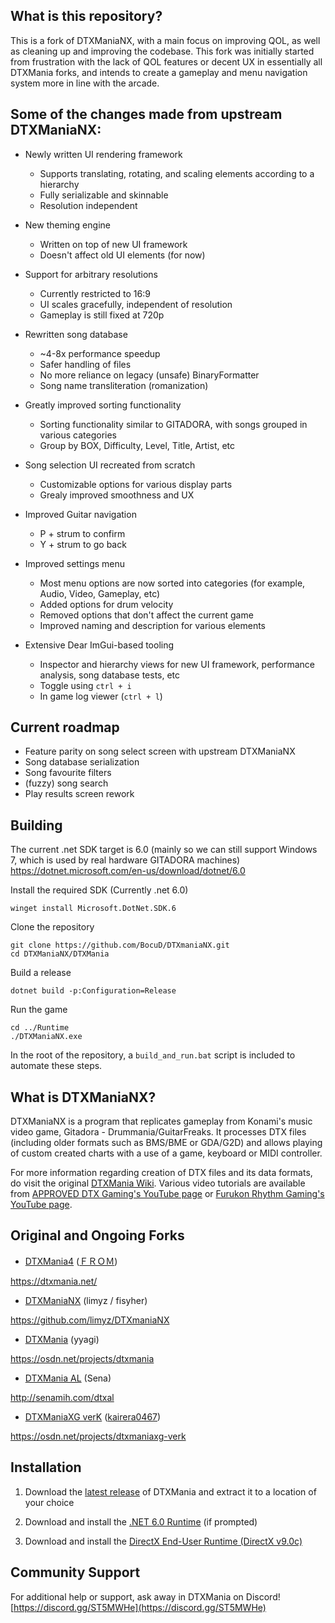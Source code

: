 ## What is this repository?

This is a fork of DTXManiaNX, with a main focus on improving QOL, as well as cleaning up and improving the codebase. This fork was initially started from frustration with the lack of QOL features or decent UX in essentially all DTXMania forks, and intends to create a gameplay and menu navigation system more in line with the arcade.

## Some of the changes made from upstream DTXManiaNX:

- Newly written UI rendering framework
  - Supports translating, rotating, and scaling elements according to a hierarchy
  - Fully serializable and skinnable
  - Resolution independent

- New theming engine
  - Written on top of new UI framework
  - Doesn't affect old UI elements (for now)
 
- Support for arbitrary resolutions
  - Currently restricted to 16:9
  - UI scales gracefully, independent of resolution
  - Gameplay is still fixed at 720p

- Rewritten song database
  - ~4-8x performance speedup
  - Safer handling of files
  - No more reliance on legacy (unsafe) BinaryFormatter
  - Song name transliteration (romanization)

- Greatly improved sorting functionality
  - Sorting functionality similar to GITADORA, with songs grouped in various categories
  - Group by BOX, Difficulty, Level, Title, Artist, etc

- Song selection UI recreated from scratch
  - Customizable options for various display parts
  - Grealy improved smoothness and UX

- Improved Guitar navigation
  - P + strum to confirm
  - Y + strum to go back

- Improved settings menu
  - Most menu options are now sorted into categories (for example, Audio, Video, Gameplay, etc)
  - Added options for drum velocity
  - Removed options that don't affect the current game
  - Improved naming and description for various elements

- Extensive Dear ImGui-based tooling
  - Inspector and hierarchy views for new UI framework, performance analysis, song database tests, etc
  - Toggle using `ctrl + i`
  - In game log viewer (`ctrl + l`)
 
## Current roadmap

- Feature parity on song select screen with upstream DTXManiaNX
- Song database serialization
- Song favourite filters
- (fuzzy) song search
- Play results screen rework

## Building

The current .net SDK target is 6.0 (mainly so we can still support Windows 7, which is used by real hardware GITADORA machines)
https://dotnet.microsoft.com/en-us/download/dotnet/6.0

Install the required SDK (Currently .net 6.0)

```
winget install Microsoft.DotNet.SDK.6
```

Clone the repository

```
git clone https://github.com/BocuD/DTXmaniaNX.git
cd DTXManiaNX/DTXMania
```

Build a release

```
dotnet build -p:Configuration=Release
```

Run the game

```
cd ../Runtime
./DTXManiaNX.exe
```

In the root of the repository, a `build_and_run.bat` script is included to automate these steps.

## What is DTXManiaNX?
DTXManiaNX is a program that replicates gameplay from Konami's music video game, Gitadora - Drummania/GuitarFreaks. It processes DTX files (including older formats such as BMS/BME or GDA/G2D) and allows playing of custom created charts with a use of a game, keyboard or MIDI controller.

For more information regarding creation of DTX files and its data formats, do visit the original [DTXMania Wiki](https://osdn.net/projects/dtxmania/wiki/DTX%20data%20format). Various video tutorials are available from [APPROVED DTX Gaming's YouTube page](https://youtu.be/9GlSk62pgGw) or [
Furukon Rhythm Gaming's YouTube page](https://www.youtube.com/playlist?list=PLj22ny7-DS2V-l0pWLhp8cLRYLF3jskCs).

## Original and Ongoing Forks
* [DTXMania4](https://dtxmania.net/) ([ＦＲＯＭ](https://github.com/DTXMania))

https://dtxmania.net/

* [DTXManiaNX](https://github.com/limyz/DTXmaniaNX) (limyz / fisyher)

https://github.com/limyz/DTXmaniaNX

* [DTXMania](https://osdn.net/projects/dtxmania) (yyagi)

https://osdn.net/projects/dtxmania

* [DTXMania AL](http://senamih.com/dtxal) (Sena)

http://senamih.com/dtxal

* [DTXManiaXG verK](https://osdn.net/projects/dtxmaniaxg-verk) ([kairera0467](https://github.com/kairera0467))

https://osdn.net/projects/dtxmaniaxg-verk

## Installation
1. Download the [latest release](https://github.com/BocuD/DTXmaniaNX/releases) of DTXMania and extract it to a location of your choice

2. Download and install the [.NET 6.0 Runtime](https://dotnet.microsoft.com/en-us/download/dotnet/6.0) (if prompted)

3. Download and install the [DirectX End-User Runtime (DirectX v9.0c)](https://www.microsoft.com/en-us/download/details.aspx?displaylang=en&id=35)

## Community Support
For additional help or support, ask away in DTXMania on Discord! 
[https://discord.gg/ST5MWHe](https://discord.gg/ST5MWHe)
